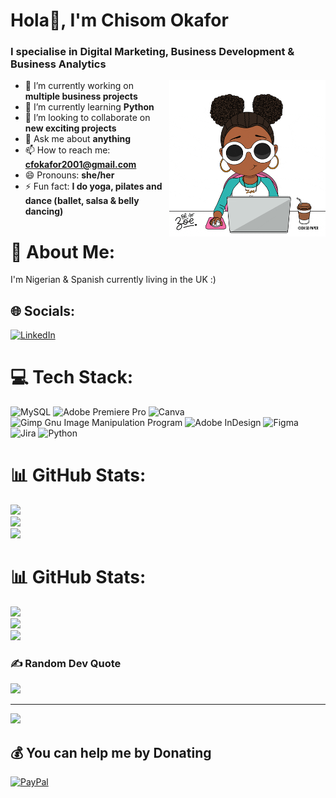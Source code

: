 <!--  [![MasterHead](https://1.bp.blogspot.com/-7A4WynwLsM...)](https://rishavchanda.io)  -->
<h1 align="centre"> Hola👋, I'm Chisom Okafor</h1>
<h3 align="centre"> I specialise in Digital Marketing, Business Development & Business Analytics</h3>

<img align=right width=250 src="https://github.com/ChisomOkafor/GifsImagery/blob/main/giphy.gif" />

- 🔭 I’m currently working on **multiple business projects**
- 🌱 I’m currently learning **Python**
- 👯 I’m looking to collaborate on **new exciting projects**
- 💬 Ask me about **anything**
- 📫 How to reach me: **cfokafor2001@gmail.com**
- 😄 Pronouns: **she/her**
- ⚡ Fun fact: **I do yoga, pilates and dance (ballet, salsa & belly dancing)**

# 💫 About Me:
I'm Nigerian & Spanish currently living in the UK :)


## 🌐 Socials:
[![LinkedIn](https://img.shields.io/badge/LinkedIn-%230077B5.svg?logo=linkedin&logoColor=white)](https://linkedin.com/in/https://www.linkedin.com/in/chisom-favour-okafor-ofoegbu-65b260163) 

# 💻 Tech Stack:
![MySQL](https://img.shields.io/badge/mysql-%2300f.svg?style=flat&logo=mysql&logoColor=white) ![Adobe Premiere Pro](https://img.shields.io/badge/Adobe%20Premiere%20Pro-9999FF.svg?style=flat&logo=Adobe%20Premiere%20Pro&logoColor=white) ![Canva](https://img.shields.io/badge/Canva-%2300C4CC.svg?style=flat&logo=Canva&logoColor=white) ![Gimp Gnu Image Manipulation Program](https://img.shields.io/badge/Gimp-657D8B?style=flat&logo=gimp&logoColor=FFFFFF) ![Adobe InDesign](https://img.shields.io/badge/Adobe%20InDesign-49021F?style=flat&logo=adobeindesign&logoColor=white) 	![Figma](https://img.shields.io/badge/figma-%23F24E1E.svg?style=flat&logo=figma&logoColor=white) ![Jira](https://img.shields.io/badge/jira-%230A0FFF.svg?style=flat&logo=jira&logoColor=white) ![Python](https://img.shields.io/badge/python-3670A0?style=flat&logo=python&logoColor=ffdd54)

# 📊 GitHub Stats:
![](https://github-readme-stats.vercel.app/api?username=ChisomOkafor&theme=buefy&hide_border=false&include_all_commits=false&count_private=false)<br/>
![](https://github-readme-streak-stats.herokuapp.com/?user=ChisomOkafor&theme=buefy&hide_border=false)<br/>
![](https://github-readme-stats.vercel.app/api/top-langs/?username=ChisomOkafor&theme=buefy&hide_border=false&include_all_commits=false&count_private=false&layout=compact)

# 📊 GitHub Stats:
![](https://github-readme-stats.vercel.app/api?username=ChisomOkafor&theme=midnight-purple&hide_border=false&include_all_commits=false&count_private=false)<br/>
![](https://github-readme-streak-stats.herokuapp.com/?user=ChisomOkafor&theme=midnight-purple&hide_border=false)<br/>
![](https://github-readme-stats.vercel.app/api/top-langs/?username=ChisomOkafor&theme=midnight-purple&hide_border=false&include_all_commits=false&count_private=false&layout=compact)

### ✍️ Random Dev Quote
![](https://quotes-github-readme.vercel.app/api?type=horizontal&theme=light)

---
[![](https://visitcount.itsvg.in/api?id=ChisomOkafor&icon=7&color=11)](https://visitcount.itsvg.in)

  ## 💰 You can help me by Donating
  [![PayPal](https://img.shields.io/badge/PayPal-00457C?style=for-the-badge&logo=paypal&logoColor=white)](https://paypal.me/@favour2001) 

  
